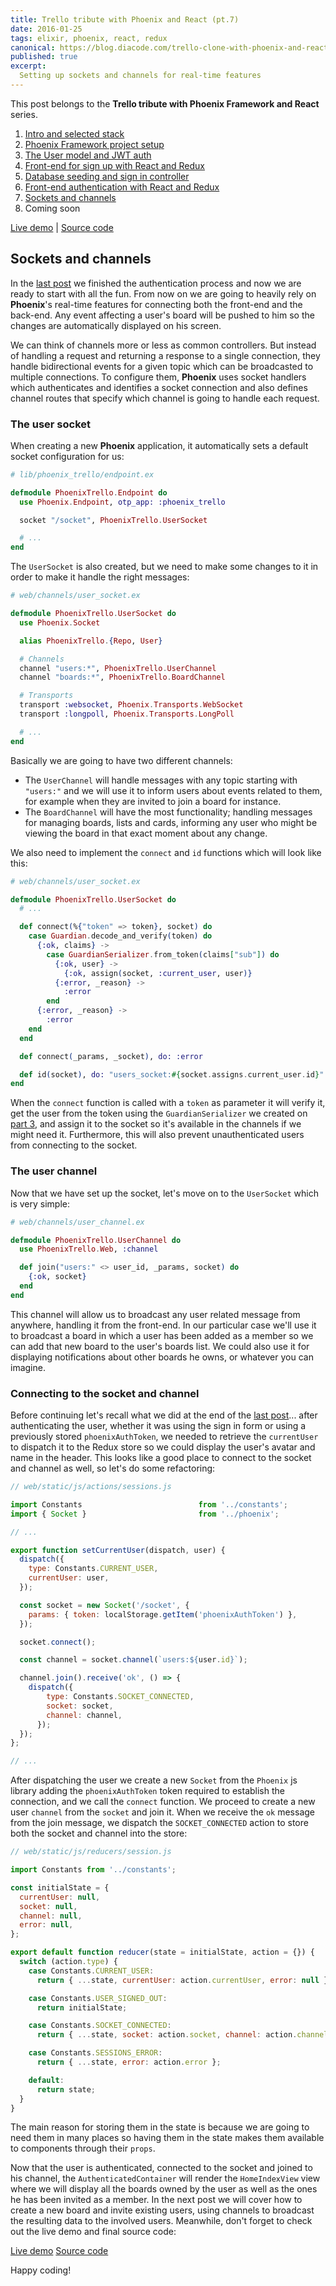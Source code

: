 ```yaml
---
title: Trello tribute with Phoenix and React (pt.7)
date: 2016-01-25
tags: elixir, phoenix, react, redux
canonical: https://blog.diacode.com/trello-clone-with-phoenix-and-react-pt-7
published: true
excerpt:
  Setting up sockets and channels for real-time features
---
```

<div class="index">
  <p>This post belongs to the <strong>Trello tribute with Phoenix Framework and React</strong> series.</p>
  <ol>
    <li><a href="/blog/2016/01/04/trello-tribute-with-phoenix-and-react-pt-1">Intro and selected stack</a></li>
    <li><a href="/blog/2016/01/11/trello-tribute-with-phoenix-and-react-pt-2">Phoenix Framework project setup</a></li>
    <li><a href="/blog/2016/01/12/trello-tribute-with-phoenix-and-react-pt-3">The User model and JWT auth</a></li>
    <li><a href="/blog/2016/01/14/trello-tribute-with-phoenix-and-react-pt-4/">Front-end for sign up with React and Redux</a></li>
    <li><a href="/blog/2016/01/18/trello-tribute-with-phoenix-and-react-pt-5/">Database seeding and sign in controller</a></li>
    <li><a href="/blog/2016/01/20/trello-tribute-with-phoenix-and-react-pt-6/">Front-end authentication with React and Redux</a></li>
    <li><a href="/blog/2016/01/25/trello-tribute-with-phoenix-and-react-pt-7/">Sockets and channels</a></li>
    <li>Coming soon</li>
  </ol>

  <a href="https://phoenix-trello.herokuapp.com/"><i class="fa fa-cloud"></i> Live demo</a> |
  <a href="https://github.com/bigardone/phoenix-trello"><i class="fa fa-github"></i> Source code</a>
</div>

## Sockets and channels
In the [last post][a00bf551] we finished the authentication process and now we are
ready to start with all the fun. From now on we are going to heavily rely
on **Phoenix**'s real-time features for connecting both the front-end and the
back-end. Any event affecting a user's board will be pushed to him so the changes
are automatically displayed on his screen.

We can think of channels more or less as common controllers. But instead of handling
a request and returning a response to a single connection, they handle bidirectional
events for a given topic which can be broadcasted to multiple connections. To configure
them, **Phoenix** uses socket handlers which authenticates and identifies a
socket connection and also defines channel routes that specify which channel is going
to handle each request.

### The user socket
When creating a new **Phoenix** application, it automatically sets a default socket
configuration for us:

```elixir
# lib/phoenix_trello/endpoint.ex

defmodule PhoenixTrello.Endpoint do
  use Phoenix.Endpoint, otp_app: :phoenix_trello

  socket "/socket", PhoenixTrello.UserSocket

  # ...
end

```

The ```UserSocket``` is also created, but we need to make some changes to it in
order to make it handle the right messages:

```elixir
# web/channels/user_socket.ex

defmodule PhoenixTrello.UserSocket do
  use Phoenix.Socket

  alias PhoenixTrello.{Repo, User}

  # Channels
  channel "users:*", PhoenixTrello.UserChannel
  channel "boards:*", PhoenixTrello.BoardChannel

  # Transports
  transport :websocket, Phoenix.Transports.WebSocket
  transport :longpoll, Phoenix.Transports.LongPoll

  # ...
end

```

Basically we are going to have two different channels:

- The ```UserChannel``` will handle messages with any topic starting with ```"users:"``` and we will use it to inform users about events related to them, for example when they are invited to join a board for instance.
- The ```BoardChannel``` will have the most functionality; handling messages for managing boards, lists and cards, informing any user who might be viewing the board in that exact moment about any change.


We also need to implement the ```connect``` and ```id``` functions which will look
like this:

```elixir
# web/channels/user_socket.ex

defmodule PhoenixTrello.UserSocket do
  # ...

  def connect(%{"token" => token}, socket) do
    case Guardian.decode_and_verify(token) do
      {:ok, claims} ->
        case GuardianSerializer.from_token(claims["sub"]) do
          {:ok, user} ->
            {:ok, assign(socket, :current_user, user)}
          {:error, _reason} ->
            :error
        end
      {:error, _reason} ->
        :error
    end
  end

  def connect(_params, _socket), do: :error

  def id(socket), do: "users_socket:#{socket.assigns.current_user.id}"
end
```
When the ```connect``` function is called with a ```token``` as parameter it will verify it,
get the user from the token using the ```GuardianSerializer``` we created on [part 3][ded689ff], and
assign it to the socket so it's available in the channels if we might need it. Furthermore,
this will also prevent unauthenticated users from connecting to the socket.

### The user channel
Now that we have set up the socket, let's move on to the ```UserSocket``` which is very simple:

```elixir
# web/channels/user_channel.ex

defmodule PhoenixTrello.UserChannel do
  use PhoenixTrello.Web, :channel

  def join("users:" <> user_id, _params, socket) do
    {:ok, socket}
  end
end

```

This channel will allow us to broadcast any user related message from anywhere,
handling it from the front-end. In our particular case we'll use it to broadcast a board in which a
user has been added as a member so we can add that new board to the user's boards list.
We could also use it for displaying notifications about other boards he owns, or
whatever you can imagine.

### Connecting to the socket and channel
Before continuing let's recall what we did at the end of the [last post][a00bf551]... after authenticating
the user, whether it was using the sign in form or using a previously stored ```phoenixAuthToken```,
we needed to retrieve the ```currentUser``` to dispatch it to the Redux store so we could display
the user's avatar and name in the header. This looks like a good place to connect to the socket and channel
as well, so let's do some refactoring:

```javascript
// web/static/js/actions/sessions.js

import Constants                          from '../constants';
import { Socket }                         from '../phoenix';

// ...

export function setCurrentUser(dispatch, user) {
  dispatch({
    type: Constants.CURRENT_USER,
    currentUser: user,
  });

  const socket = new Socket('/socket', {
    params: { token: localStorage.getItem('phoenixAuthToken') },
  });

  socket.connect();

  const channel = socket.channel(`users:${user.id}`);

  channel.join().receive('ok', () => {
    dispatch({
        type: Constants.SOCKET_CONNECTED,
        socket: socket,
        channel: channel,
      });
  });
};

// ...

```

After dispatching the user we create a new ```Socket``` from the ```Phoenix``` js
library adding the ```phoenixAuthToken``` token required to establish the connection, and
we call the ```connect``` function. We proceed to create a new user ```channel``` from the ```socket```
and join it. When we receive the `ok` message from the join message, we dispatch the
`SOCKET_CONNECTED` action to store both the socket and channel into the store:

```javascript
// web/static/js/reducers/session.js

import Constants from '../constants';

const initialState = {
  currentUser: null,
  socket: null,
  channel: null,
  error: null,
};

export default function reducer(state = initialState, action = {}) {
  switch (action.type) {
    case Constants.CURRENT_USER:
      return { ...state, currentUser: action.currentUser, error: null };

    case Constants.USER_SIGNED_OUT:
      return initialState;

    case Constants.SOCKET_CONNECTED:
      return { ...state, socket: action.socket, channel: action.channel };

    case Constants.SESSIONS_ERROR:
      return { ...state, error: action.error };

    default:
      return state;
  }
}

```

The main reason for storing them in the state is because we are going to need them in many
places so having them in the state makes them available to components through
their `props`.

Now that the user is authenticated, connected to the socket and joined to his channel,
the `AuthenticatedContainer` will render the `HomeIndexView` view where we will display
all the boards owned by the user as well as the ones he has been invited as a member. In the
next post we will cover how to create a new board and invite existing users,
using channels to broadcast the resulting data to the involved users. Meanwhile, don't
forget to check out the live demo and final source code:

<div class="btn-wrapper">
  <a href="https://phoenix-trello.herokuapp.com/" target="_blank" class="btn"><i class="fa fa-cloud"></i> Live demo</a>
  <a href="https://github.com/bigardone/phoenix-trello" target="_blank" class="btn"><i class="fa fa-github"></i> Source code</a>
</div>

Happy coding!


  [a00bf551]: /blog/2016/01/20/trello-tribute-with-phoenix-and-react-pt-6 "Part 6"
  [ded689ff]: /blog/2016/01/12/trello-tribute-with-phoenix-and-react-pt-3 "Part 3"
